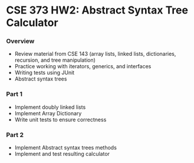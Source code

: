 # CSE 373 HW2: Abstract Syntax Tree Calculator 

### Overview

- Review material from CSE 143 (array lists, linked lists, dictionaries, recursion, and tree manipulation)
- Practice working with iterators, generics, and interfaces
- Writing tests using JUnit
- Abstract syntax trees

### Part 1

- Implement doubly linked lists
- Implement Array Dictionary
- Write unit tests to ensure correctness

### Part 2

- Implement Abstract syntax trees methods
- Implement and test resulting calculator
